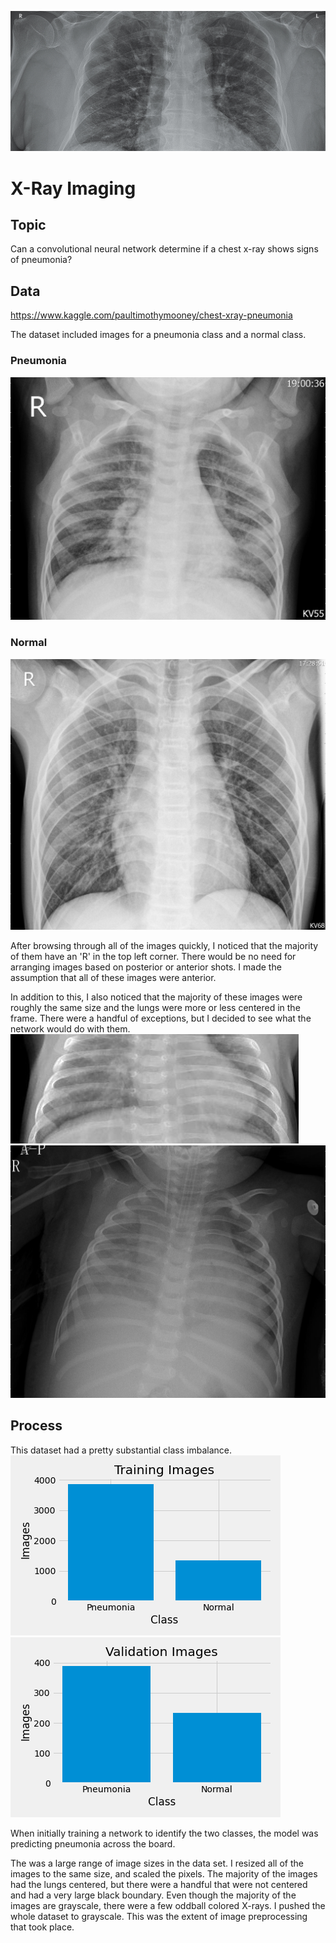 
![](/images/title_image.png)

# X-Ray Imaging 

## Topic
Can a convolutional neural network determine if a chest x-ray shows signs of pneumonia?

## Data
https://www.kaggle.com/paultimothymooney/chest-xray-pneumonia

The dataset included images for a pneumonia class and a normal class.

### Pneumonia
![](/images/xrays/pneum/person49_virus_101.jpeg)
### Normal
![](/images/xrays/norm/NORMAL2-IM-0198-0001.jpeg)

After browsing through all of the images quickly, I noticed that the majority of them have an 'R' in the top left corner.  There would be no need for arranging images based on posterior or anterior shots.  I made the assumption that all of these images were anterior.

In addition to this, I also noticed that the majority of these images were roughly the same size and the lungs were more or less centered in the frame.  There were a handful of exceptions, but I decided to see what the network would do with them.  
![](/images/xrays/oddball/person1706_bacteria_4516.jpeg)
![](/images/xrays/oddball/person1712_bacteria_4529.jpeg)

## Process
This dataset had a pretty substantial class imbalance.  
![](/images/plots/training_images.png)
![](/images/plots/validation_images.png)


When initially training a network to identify the two classes, the model was predicting pneumonia across the board.  

The was a large range of image sizes in the data set.  I resized all of the images to the same size, and scaled the pixels.  The majority of the images had the lungs centered, but there were a handful that were not centered and had a very large black boundary.  Even though the majority of the images are grayscale, there were a few oddball colored X-rays.  I pushed the whole dataset to grayscale.  This was the extent of image preprocessing that took place. 

